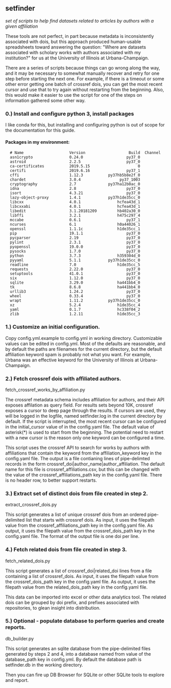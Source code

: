 ## setfinder

*set of scripts to help find datasets related to articles by authors with a given affiliation*

These tools are not perfect, in part because metadata is inconsistently associated with dois, but this approach produced human-usable spreadsheets toward answering the question: "Where are datasets associated with scholary works with authors associated with my institution?" for us at the University of Illinois at Urbana-Champaign.

There are a series of scripts because things can go wrong along the way, and it may be necessary to somewhat manually recover and retry for one step before starting the next one. For example, if there is a timeout or some other error getting one batch of crossref dois, you can get the most recent cursor and use that to try again without restarting from the beginning. Also, this would make it easier to use the script for one of the steps on information gathered some other way.

### 0.) Install and configure python 3, install packages

I like conda for this, but installing and configuring python is out of scope for the documentation for this guide.

#### Packages in my environment:
```
  # Name                    Version                   Build  Channel
  asn1crypto                0.24.0                   py37_0
  astroid                   2.2.5                    py37_0
  ca-certificates           2019.5.15                     0
  certifi                   2019.6.16                py37_1
  cffi                      1.12.3           py37hb5b8e2f_0
  chardet                   3.0.4                 py37_1003
  cryptography              2.7              py37ha12b0ac_0
  idna                      2.8                      py37_0
  isort                     4.3.21                   py37_0
  lazy-object-proxy         1.4.1            py37h1de35cc_0
  libcxx                    4.0.1                hcfea43d_1
  libcxxabi                 4.0.1                hcfea43d_1
  libedit                   3.1.20181209         hb402a30_0
  libffi                    3.2.1                h475c297_4
  mccabe                    0.6.1                    py37_1
  ncurses                   6.1                  h0a44026_1
  openssl                   1.1.1c               h1de35cc_1
  pip                       19.1.1                   py37_0
  pycparser                 2.19                     py37_0
  pylint                    2.3.1                    py37_0
  pyopenssl                 19.0.0                   py37_0
  pysocks                   1.7.0                    py37_0
  python                    3.7.3                h359304d_0
  pyyaml                    5.1.1            py37h1de35cc_0
  readline                  7.0                  h1de35cc_5
  requests                  2.22.0                   py37_0
  setuptools                41.0.1                   py37_0
  six                       1.12.0                   py37_0
  sqlite                    3.29.0               ha441bb4_0
  tk                        8.6.8                ha441bb4_0
  urllib3                   1.24.2                   py37_0
  wheel                     0.33.4                   py37_0
  wrapt                     1.11.2           py37h1de35cc_0
  xz                        5.2.4                h1de35cc_4
  yaml                      0.1.7                hc338f04_2
  zlib                      1.2.11               h1de35cc_3
```
### 1.) Customize an initial configuration.
Copy config.yml.example to config.yml in working directory. Customizable values can be edited in config.yml. Most of the defaults are reasonable, and by default the paths are filenames for the current directory, but the default affiliation keyword spam is probably not what you want. For example, Urbana was an effective keyword for the University of Illinois at Urbana-Champaign.

### 2.) Fetch crossref dois with affiliated authors.

fetch\_crossref\_works\_by\_affiliation.py

The crossref metadata schema includes affiliation for authors, and their API exposes affilation as query field. For results sets beyond 10K, crossref exposes a cursor to deep page through the results. If cursors are used, they will be logged in the logfile, named setfinder.log in the current directory by default. If the script is interrupted, the most recent cursor can be configured in the initial\_cursor value of in the config.yaml file. The default value of asterisk(\*) is used to start from the beginning. The potential need to restart with a new cursor is the reason only one keyword can be configured a time.

This script uses the crossref API to search for works by authors with affiliations that contain the keyword from the affiliation\_keyword key in the config.yaml file. The output is a file contianing lines of pipe-delimted records in the form crossref\_doi|author\_name|author\_affiliation. The default name for this file is crossref\_affiliations.csv, but this can be changed with the value of the crossref\_affiliations\_path key in the config.yaml file. There is no header row, to better support restarts.

### 3.) Extract set of distinct dois from file created in step 2.

extract\_crossref\_dois.py

This script generates a list of unique crossref dois from an ordered pipe-delimited list that starts with crossref dois. As input, it uses the filepath value from the crossref\_affiliations\_path key in the config.yaml file. As output, it uses the filepath value from the crossref\_dois\_path key in the config.yaml file. The format of the output file is one doi per line.

### 4.) Fetch related dois from file created in step 3.
fetch\_related\_dois.py

This script generates a list of crossref\_doi|related\_doi lines from a file containing a list of crossref\_dois. As input, it uses the filepath value from the crossref\_dois\_path key in the config.yaml file. As output, it uses the filepath value from the related\_dois\_path key in the config.yaml file.

This data can be imported into excel or other data analytics tool. The related dois can be grouped by doi prefix, and prefixes associated with repositories, to glean insight into distribution.

### 5.) Optional - populate database to perform queries and create reports.
db\_builder.py

This script generates an sqlite database from the pipe-delimited files generated by steps 2 and 4, into a database named from value of the database\_path key in config.yml. By default the database path is setfinder.db in the working directory.

Then you can fire up DB Browser for SQLite or other SQLite tools to explore and report.

